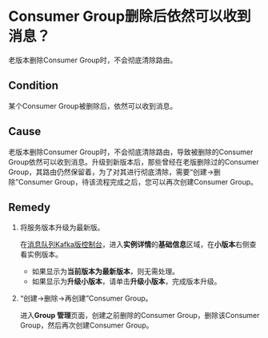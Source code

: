 # Consumer Group删除后依然可以收到消息？

老版本删除Consumer Group时，不会彻底清除路由。

## Condition

某个Consumer Group被删除后，依然可以收到消息。

## Cause

老版本删除Consumer Group时，不会彻底清除路由，导致被删除的Consumer Group依然可以收到消息。升级到新版本后，那些曾经在老版删除过的Consumer Group，其路由仍然保留着，为了对其进行彻底清除，需要“创建-\>删除”Consumer Group，待该流程完成之后，您可以再次创建Consumer Group。

## Remedy

1.  将服务版本升级为最新版。

    在[消息队列Kafka版控制台](https://kafka.console.aliyun.com/?spm=a2c4g.11186623.2.22.6bf72638IfKzDm)，进入**实例详情**的**基础信息**区域，在**小版本**右侧查看实例版本。

    -   如果显示为**当前版本为最新版本**，则无需处理。
    -   如果显示为**升级小版本**，请单击**升级小版本**，完成版本升级。
2.  “创建-\>删除-\>再创建”Consumer Group。

    进入**Group 管理**页面，创建之前删除的Consumer Group，删除该Consumer Group，然后再次创建Consumer Group。


